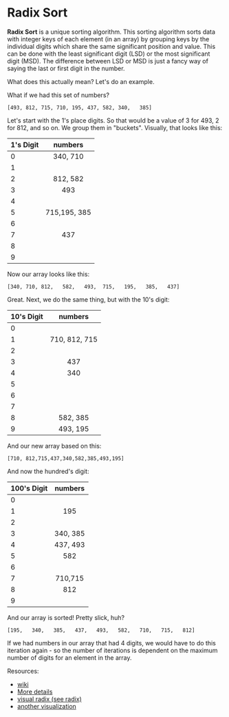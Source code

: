 # Radix Sort

**Radix Sort** is a unique sorting algorithm. This sorting algorithm sorts data with integer keys of each element (in an array) by grouping keys by the individual digits which share the same significant position and value. This can be done with the least significant digit (LSD) or the most significant digit (MSD). The difference between LSD or MSD is just a fancy way of saying the last or first digit in the number.

What does this actually mean? Let's do an example.

What if we had this set of numbers?

```[493, 812, 715, 710, 195, 437, 582, 340,   385]```

Let's start with the 1's place digits. So that would be a value of 3 for 493, 2 for 812, and so on. We group them in "buckets". Visually, that looks like this:

| 1's Digit       | numbers         |
| ------------- |:-------------:|
| 0   | 340, 710 |
| 1   |  |
| 2| 812, 582 |
| 3| 493    |
| 4| |
| 5| 715,195, 385 |
| 6| |
| 7|  437     |
| 8|      |
| 9|      |

Now our array looks like this:

```[340, 710, 812,   582,   493,  715,   195,   385,   437]```

Great. Next, we do the same thing, but with the 10's digit:


| 10's Digit       | numbers         |
| ------------- |:-------------:|
| 0   |  |
| 1   | 710, 812, 715 |
| 2|  |
| 3|  437  |
| 4| 340 |
| 5|  |
| 6| |
| 7|       |
| 8|  582, 385    |
| 9|   493, 195   |

And our new array based on this:

```[710, 812,715,437,340,582,385,493,195]```

And now the hundred's digit:

| 100's Digit       | numbers         |
| ------------- |:-------------:|
| 0   |  |
| 1   | 195 |
| 2|  |
| 3| 340, 385   |
| 4| 437, 493 |
| 5| 582 |
| 6| |
| 7|  710,715     |
| 8|  812    |
| 9|      |

And our array is sorted! Pretty slick, huh?

```[195,   340,   385,   437,   493,   582,   710,   715,   812]```

If we had numbers in our array that had 4 digits, we would have to do this iteration again - so the number of iterations is dependent on the maximum number of digits for an element in the array.


Resources:

- [wiki](https://en.wikipedia.org/wiki/Radix_sort)
- [More details](http://www.stoimen.com/blog/2012/03/19/computer-algorithms-radix-sort/)
- [visual radix (see radix)](https://visualgo.net/sorting)
- [another visualization](https://www.cs.usfca.edu/~galles/visualization/RadixSort.html)
